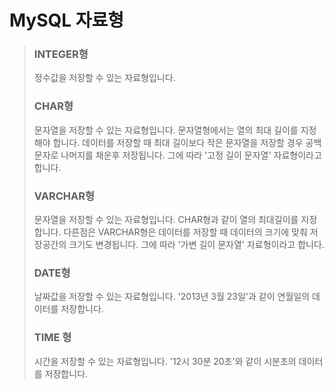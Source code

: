 # MySQL 자료형

> ### INTEGER형
>
> 정수값을 저장할 수 있는 자료형입니다.
>
> ### CHAR형
>
> 문자열을 저장할 수 있는 자료형입니다.
> 문자열형에서는 열의 최대 길이를 지정해야 합니다.
> 데이터를 저장할 때 최대 길이보다 작은 문자열을 저장할 경우 공백문자로 나머지를 채운후 저장됩니다.
> 그에 따라 '고정 길이 문자열' 자료형이라고 합니다.
>
> ### VARCHAR형
>
> 문자열을 저장할 수 있는 자료형입니다.
> CHAR형과 같이 열의 최대길이를 지정합니다.
> 다른점은 VARCHAR형은 데이터를 저장할 때 데이터의 크기에 맞춰 저장공간의 크기도 변경됩니다. 그에 따라 '가변 길이 문자열' 자료형이라고 합니다.
>
> ### DATE형
>
> 날짜값을 저장할 수 있는 자료형입니다.
> '2013년 3월 23일'과 같이 연월일의 데이터를 저장합니다.
>
> ### TIME 형
>
> 시간을 저장할 수 있는 자료형입니다.
> '12시 30분 20초'와 같이 시분초의 데이터를 저장합니다.
